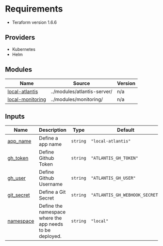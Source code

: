 # Requirements
 - Teraform version 1.6.6

## Providers

- Kubernetes
- Helm

## Modules

| Name | Source | Version |
|------|--------|---------|
| <a name="module_local-atlantis"></a> [local-atlantis](#module\_local-atlantis) | ../modules/atlantis-server/ | n/a |
| <a name="module_local-monitoring"></a> [local-monitoring](#module\_local-monitoring) | ../modules/monitoring/ | n/a |


## Inputs

| Name | Description | Type | Default | Required |
|------|-------------|------|---------|:--------:|
| <a name="input_app_name"></a> [app\_name](#input\_app\_name) | Define a app name | `string` | `"local-atlantis"` | no |
| <a name="input_gh_token"></a> [gh\_token](#input\_gh\_token) | Define Github Token | `string` | `"ATLANTIS_GH_TOKEN"` | no |
| <a name="input_gh_user"></a> [gh\_user](#input\_gh\_user) | Define Github Username | `string` | `"ATLANTIS_GH_USER"` | no |
| <a name="input_git_secret"></a> [git\_secret](#input\_git\_secret) | Define a Git Secret | `string` | `"ATLANTIS_GH_WEBHOOK_SECRET"` | no |
| <a name="input_namespace"></a> [namespace](#input\_namespace) | Define the namespace where the app needs to be deployed. | `string` | `"local"` | no |

